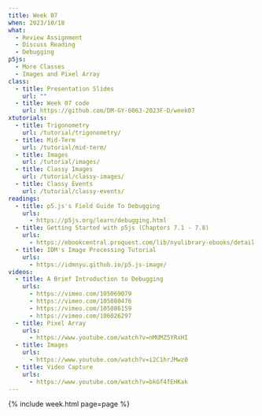 ```yaml
---
title: Week 07
when: 2023/10/18
what:
  - Review Assignment
  - Discuss Reading
  - Debugging
p5js:
  - More Classes
  - Images and Pixel Array
class:
  - title: Presentation Slides
    url: ""
  - title: Week 07 code
    url: https://github.com/DM-GY-6063-2023F-D/week07
xtutorials:
  - title: Trigonometry
    url: /tutorial/trigonometry/
  - title: Mid-Term
    url: /tutorial/mid-term/
  - title: Images
    url: /tutorial/images/
  - title: Classy Images
    url: /tutorial/classy-images/
  - title: Classy Events
    url: /tutorial/classy-events/
readings:
  - title: p5.js's Field Guide To Debugging
    urls:
      - https://p5js.org/learn/debugging.html
  - title: Getting Started with p5js (Chapters 7.1 - 7.8)
    urls:
      - https://ebookcentral.proquest.com/lib/nyulibrary-ebooks/detail.action?docID=4333728
  - title: IDM's Image Processing Tutorial
    urls:
      - https://idmnyu.github.io/p5.js-image/
videos:
  - title: A Brief Introduction to Debugging
    urls:
      - https://vimeo.com/105069079
      - https://vimeo.com/105080476
      - https://vimeo.com/105086159
      - https://vimeo.com/106026297
  - title: Pixel Array
    urls:
      - https://www.youtube.com/watch?v=nMUMZ5YRxHI
  - title: Images
    urls:
      - https://www.youtube.com/watch?v=i2C1hrJMwz0
  - title: Video Capture
    urls:
      - https://www.youtube.com/watch?v=bkGf4fEHKak
---
```

{% include week.html page=page %}

